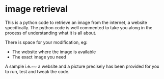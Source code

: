 # image retrieval

This is a python code to retrieve an image from the internet, a website specifically. The python code is well commented to take 
you along in the process of understanding what it is all about.

There is space for your modification, eg:
- The website where the image is available
- The exact image you need

A sample i.e.~~ a website and a picture precisely has been provided for you to run, test and tweak the code.
